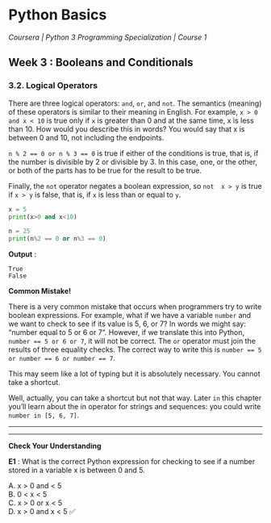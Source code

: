 # Python Basics
*Coursera | Python 3 Programming Specialization | Course 1*

## Week 3 : Booleans and Conditionals
### 3.2. Logical Operators

There are three logical operators: `and`, `or`, and `not`. The semantics (meaning) of these operators is similar to their meaning in English. For example, `x > 0 and x < 10` is true only if `x` is greater than 0 and at the same time, x is less than 10. How would you describe this in words? You would say that x is between 0 and 10, not including the endpoints.

`n % 2 == 0 or n % 3 == 0` is true if either of the conditions is true, that is, if the number is divisible by 2 or divisible by 3. In this case, one, or the other, or both of the parts has to be true for the result to be true.

Finally, the `not` operator negates a boolean expression, so `not  x > y` is true if `x > y` is false, that is, if `x` is less than or equal to `y`.


```python
x = 5
print(x>0 and x<10)

n = 25
print(n%2 == 0 or n%3 == 0)
```


**Output** :

```
True
False
```


**Common Mistake!**

There is a very common mistake that occurs when programmers try to write boolean expressions. For example, what if we have a variable `number` and we want to check to see if its value is 5, 6, or 7? In words we might say: “number equal to 5 or 6 or 7”. However, if we translate this into Python, `number == 5 or 6 or 7`, it will not be correct. The `or` operator must join the results of three equality checks. The correct way to write this is `number == 5 or number == 6 or number == 7`.

This may seem like a lot of typing but it is absolutely necessary. You cannot take a shortcut.

Well, actually, you can take a shortcut but not that way. Later `in` this chapter you’ll learn about the in operator for strings and sequences: you could write `number in [5, 6, 7]`.

----
-----

**Check Your Understanding**


**E1** : What is the correct Python expression for checking to see if a number stored in a variable x is between 0 and 5.

A. x > 0 and < 5 <br>
B. 0 < x < 5 <br>
C. x > 0 or x < 5 <br>
D. x > 0 and x < 5 ✅ <br>
